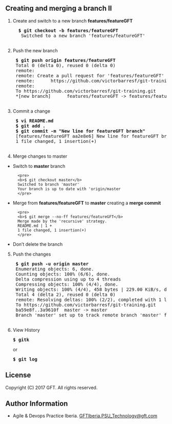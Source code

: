 ## Creating and merging a branch II

1. Create and switch to a new branch **features/featureGFT**  

     <pre>
     <b>$ git checkout -b features/featureGFT</b>
	  Switched to a new branch 'features/featureGFT'
     </pre>
     
2. Push the new branch  
    <pre>
    <b>$ git push origin features/featureGFT</b>
    Total 0 (delta 0), reused 0 (delta 0)
    remote:
    remote: Create a pull request for 'features/featureGFT' on GitHub by visiting:
    remote:      https://github.com/victorbarresf/git-training/pull/new/features/featureGFT
    remote:
    To https://github.com/victorbarresf/git-training.git
    *[new branch]      features/featureGFT -> features/featureGFT
    </pre>

3. Commit a change  
    <pre>
    <b>$ vi README.md</b>
    <b>$ git add .</b>
    <b>$ git commit -m "New line for featureGFT branch"</b>
    [features/featureGFT aa2e8e6] New line for featureGFT branch
    1 file changed, 1 insertion(+)
    </pre>

4. Merge changes to master  
 
* Switch to **master** branch  
        
        <pre>
        <b>$ git checkout master</b>
	    Switched to branch 'master'
	    Your branch is up to date with 'origin/master
        </pre>  

* Merge from **features/featureGFT** to **master** creating a **merge commit**  
        
        <pre>
        <b>$ git merge --no-ff features/featureGFT</b>
	    Merge made by the 'recursive' strategy.
	    README.md | 1 +
	    1 file changed, 1 insertion(+)
        </pre>

* Don’t delete the branch
 
5. Push the changes  

    <pre>
    <b>$ git push -u origin master</b>
    Enumerating objects: 6, done.
    Counting objects: 100% (6/6), done.
    Delta compression using up to 4 threads
    Compressing objects: 100% (4/4), done.
    Writing objects: 100% (4/4), 458 bytes | 229.00 KiB/s, done.
    Total 4 (delta 2), reused 0 (delta 0)
    remote: Resolving deltas: 100% (2/2), completed with 1 local object.
    To https://github.com/victorbarresf/git-training.git
    ba59e8f..3a9610f  master -> master
    Branch 'master' set up to track remote branch 'master' from 'origin'.
    </pre>
    
 6. View History  
    
    <pre>
    <b>$ gitk</b>
    </pre>
    or  
    <pre>
    <b>$ git log</b>
    </pre>

## License
Copyright (C) 2017 GFT. All rights reserved.

## Author Information
* Agile & Devops Practice Iberia. GFTIberia.PSU_Technology@gft.com
